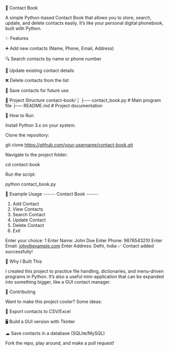 📖 Contact Book

A simple Python-based Contact Book that allows you to store, search, update, and delete contacts easily.
It’s like your personal digital phonebook, built with Python.

✨ Features

➕ Add new contacts (Name, Phone, Email, Address)

🔍 Search contacts by name or phone number

📝 Update existing contact details

❌ Delete contacts from the list

💾 Save contacts for future use

📂 Project Structure
contact-book/
│
├── contact_book.py   # Main program file
├── README.md         # Project documentation

🚀 How to Run

Install Python 3.x on your system.

Clone the repository:

git clone https://github.com/your-username/contact-book.git


Navigate to the project folder:

cd contact-book


Run the script:

python contact_book.py

📸 Example Usage
------ Contact Book ------
1. Add Contact
2. View Contacts
3. Search Contact
4. Update Contact
5. Delete Contact
6. Exit

Enter your choice: 1
Enter Name: John Doe
Enter Phone: 9876543210
Enter Email: john@example.com
Enter Address: Delhi, India
✅ Contact added successfully!

🎯 Why I Built This

I created this project to practice file handling, dictionaries, and menu-driven programs in Python.
It’s also a useful mini-application that can be expanded into something bigger, like a GUI contact manager.

🤝 Contributing

Want to make this project cooler? Some ideas:

📂 Export contacts to CSV/Excel

🖥 Build a GUI version with Tkinter

☁ Save contacts in a database (SQLite/MySQL)

Fork the repo, play around, and make a pull request!
